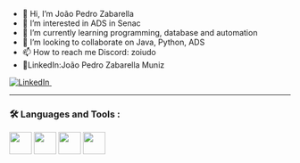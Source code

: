 - 👋 Hi, I’m João Pedro Zabarella 
- 👀 I’m interested in ADS in Senac
- 🌱 I’m currently learning programming, database and automation
- 💞️ I’m looking to collaborate on Java, Python, ADS
- 📫 How to reach me Discord: zoiudo
- 💼LinkedIn:João Pedro Zabarella Muniz
<div>
  <a href="https://www.linkedin.com/in/jpzm12/" target="_blank"> <img src="https://img.shields.io/badge/LinkedIn-0A66C2.svg?style=for-the-badge&logo=LinkedIn&logoColor=white" title="LinkedIn" alt="LinkedIn""/>&nbsp; </a>
</div>

---
### :hammer_and_wrench: Languages and Tools :

<div>
  <img src="https://cdn.jsdelivr.net/gh/devicons/devicon/icons/java/java-original.svg" width="40" height="40" />
<img src="https://cdn.jsdelivr.net/gh/devicons/devicon/icons/python/python-original.svg" width="40" height="40" />
<img src="https://cdn.jsdelivr.net/gh/devicons/devicon/icons/sqlite/sqlite-original-wordmark.svg" width="40" height="40" />
<img src="https://cdn.jsdelivr.net/gh/devicons/devicon@latest/icons/postgresql/postgresql-original.svg" widht="40" height ="40" />
          
          
  
</div>



<!---
Joaozoi/Joaozoi is a ✨ special ✨ repository because its `README.md` (this file) appears on your GitHub profile.
You can click the Preview link to take a look at your changes.
--->
